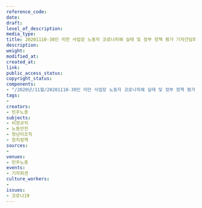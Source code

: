 ```yaml
---
reference_code: 
date: 
draft: 
level_of_description: 
media_type: 
title: 20201110-30인 미만 사업장 노동자 코로나피해 실태 및 정부 정책 평가 기자간담회
description: 
weight: 
modified_at: 
created_at: 
link: 
public_access_status: 
copyright_status: 
components:
- "/2020년/11월/20201110-30인 미만 사업장 노동자 코로나피해 실태 및 정부 정책 평가 기자간담회/_PIG9749.JPG"
tags:
- 
creators:
- 민주노총
subjects:
- 비정규직
- 노동안전
- 청년미조직
- 정치정책
sources:
- 
venues:
- 민주노총
events:
- 기자회견
culture_workers:
- 
issues:
- 코로나19
---
```

